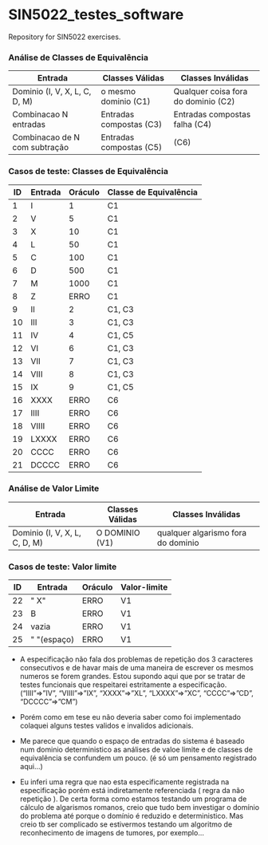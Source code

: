 # SIN5022_testes_software
Repository for SIN5022 exercises.

### Análise de Classes de Equivalência
| Entrada                        | Classes Válidas        | Classes Inválidas     |
|--------------------------------|------------------------|-----------------------|
|Dominio (I, V, X, L, C, D, M)   | o mesmo dominio (C1)   |Qualquer coisa fora do dominio (C2) |
|Combinacao N entradas           |Entradas compostas (C3) |Entradas compostas falha  (C4) |
|Combinacao de N com subtração   |Entradas compostas (C5)|  (C6) |

### Casos de teste: Classes de Equivalência
| ID | Entrada | Oráculo            | Classe de Equivalência |
|----|---------|--------------------|------------------------|
|1   | I       | 1                  |  C1                  |
|2   | V       | 5                  |  C1                  |
|3   | X       | 10                 |  C1                  |
|4   | L       | 50                 |  C1                  |
|5   | C       | 100                |  C1                  |
|6   | D       | 500                |  C1                  |
|7   | M       | 1000               |  C1                  |
|8   | Z       | ERRO               |  C1                  |
|9   | II      | 2                  |  C1, C3              |
|10  | III     | 3                  |  C1, C3              |
|11  | IV      | 4                  |  C1, C5              |
|12  | VI      | 6                  |  C1, C3              |
|13  | VII     | 7                  |  C1, C3              |
|14  | VIII    | 8                  |  C1, C3              |
|15  | IX      | 9                  |  C1, C5              |
|16  | XXXX    |ERRO                |  C6                  |
|17  | IIII    |ERRO                |  C6                  |
|18  | VIIII   |ERRO                |  C6                  |
|19  | LXXXX   |ERRO                |  C6                  |
|20  | CCCC    |ERRO                |  C6                  |
|21  | DCCCC   |ERRO                |  C6                  |


### Análise de Valor Limite
| Entrada                     |  Classes Válidas | Classes Inválidas     |
|-----------------------------|-----------------|-----------------------|
|Dominio (I, V, X, L, C, D, M)|   O DOMINIO (V1)| qualquer algarismo fora do dominio  |


### Casos de teste: Valor limite
| ID | Entrada   | Oráculo            | Valor-limite |
|----|-----------|--------------------|--------------|
|22  |" X"       |ERRO                |  V1          |
|23  | B         |ERRO                |  V1          |
|24  | vazia     |ERRO                |  V1          |
|25  |" "(espaço)|ERRO                |  V1          |


 * A especificação não fala dos problemas de repetição dos 3 caracteres consecutivos e de havar mais de uma maneira de escrever os mesmos numeros se forem grandes. Estou supondo aqui que por se tratar de testes funcionais que respeitarei estritamente a especificação. (“IIII”=>”IV”, “VIIII”=>”IX”, “XXXX”=>”XL”, “LXXXX”=>”XC”, “CCCC”=>”CD”, “DCCCC”=>”CM”)

* Porém como em tese eu não deveria saber como foi implementado colaquei alguns testes validos e invalidos adicionais.

* Me parece que quando o espaço de entradas do sistema é baseado num dominio deterministico as análises de valoe limite e de classes de equivalência se confundem um pouco. (é só um pensamento registrado aqui...)

* Eu inferi uma regra que nao esta especificamente registrada na especificação porém está indiretamente referenciada ( regra da não repetição ). De certa forma como estamos testando um programa de cálculo de algarismos romanos, creio que tudo bem investigar o domínio do problema até porque o domínio é reduzido e deterministico. Mas creio tb ser complicado se estivermos testando um algoritmo de reconhecimento de imagens de tumores, por exemplo...
